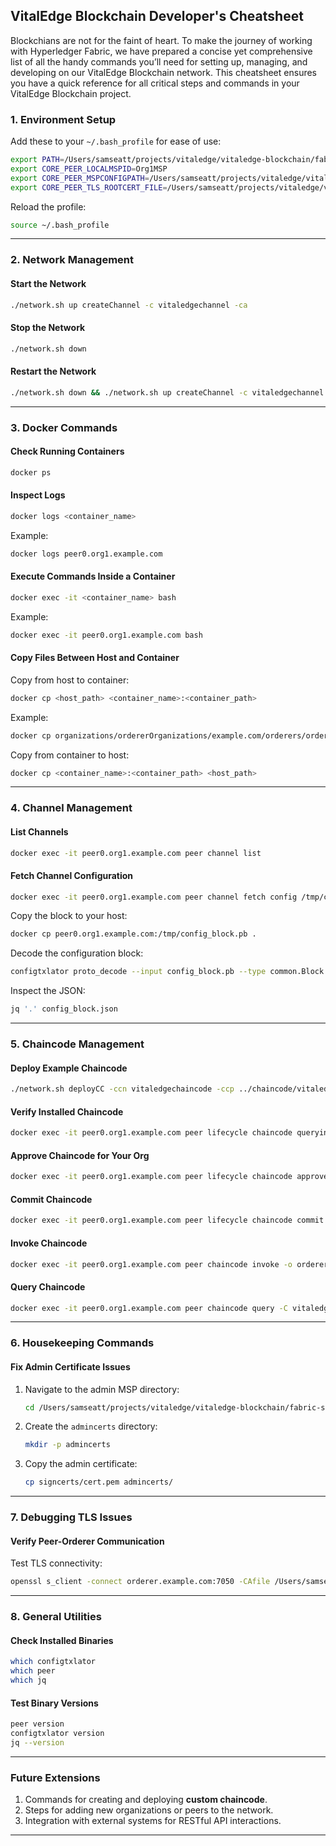 ## **VitalEdge Blockchain Developer's Cheatsheet**

Blockchians are not for the faint of heart. To make the journey of working with Hyperledger Fabric, we have prepared a concise yet comprehensive list of all the handy commands you’ll need for setting up, managing, and developing on our VitalEdge Blockchain network. This cheatsheet ensures you have a quick reference for all critical steps and commands in your VitalEdge Blockchain project.

### **1. Environment Setup**
Add these to your `~/.bash_profile` for ease of use:
```bash
export PATH=/Users/samseatt/projects/vitaledge/vitaledge-blockchain/fabric-samples/bin:$PATH
export CORE_PEER_LOCALMSPID=Org1MSP
export CORE_PEER_MSPCONFIGPATH=/Users/samseatt/projects/vitaledge/vitaledge-blockchain/fabric-samples/test-network/organizations/peerOrganizations/org1.example.com/users/Admin@org1.example.com/msp
export CORE_PEER_TLS_ROOTCERT_FILE=/Users/samseatt/projects/vitaledge/vitaledge-blockchain/fabric-samples/test-network/organizations/peerOrganizations/org1.example.com/peers/peer0.org1.example.com/tls/ca.crt
```
Reload the profile:
```bash
source ~/.bash_profile
```

---

### **2. Network Management**
#### **Start the Network**
```bash
./network.sh up createChannel -c vitaledgechannel -ca
```

#### **Stop the Network**
```bash
./network.sh down
```

#### **Restart the Network**
```bash
./network.sh down && ./network.sh up createChannel -c vitaledgechannel -ca
```

---

### **3. Docker Commands**
#### **Check Running Containers**
```bash
docker ps
```

#### **Inspect Logs**
```bash
docker logs <container_name>
```
Example:
```bash
docker logs peer0.org1.example.com
```

#### **Execute Commands Inside a Container**
```bash
docker exec -it <container_name> bash
```
Example:
```bash
docker exec -it peer0.org1.example.com bash
```

#### **Copy Files Between Host and Container**
Copy from host to container:
```bash
docker cp <host_path> <container_name>:<container_path>
```
Example:
```bash
docker cp organizations/ordererOrganizations/example.com/orderers/orderer.example.com/msp/cacerts/localhost-9054-ca-orderer.pem peer0.org1.example.com:/etc/hyperledger/fabric-ca/ordererOrg/
```

Copy from container to host:
```bash
docker cp <container_name>:<container_path> <host_path>
```

---

### **4. Channel Management**
#### **List Channels**
```bash
docker exec -it peer0.org1.example.com peer channel list
```

#### **Fetch Channel Configuration**
```bash
docker exec -it peer0.org1.example.com peer channel fetch config /tmp/config_block.pb -o orderer.example.com:7050 -c vitaledgechannel --tls --cafile /etc/hyperledger/fabric-ca/ordererOrg/localhost-9054-ca-orderer.pem
```

Copy the block to your host:
```bash
docker cp peer0.org1.example.com:/tmp/config_block.pb .
```

Decode the configuration block:
```bash
configtxlator proto_decode --input config_block.pb --type common.Block --output config_block.json
```

Inspect the JSON:
```bash
jq '.' config_block.json
```

---

### **5. Chaincode Management**
#### **Deploy Example Chaincode**
```bash
./network.sh deployCC -ccn vitaledgechaincode -ccp ../chaincode/vitaledgechaincode -ccl go -c vitaledgechannel
```

#### **Verify Installed Chaincode**
```bash
docker exec -it peer0.org1.example.com peer lifecycle chaincode queryinstalled
```

#### **Approve Chaincode for Your Org**
```bash
docker exec -it peer0.org1.example.com peer lifecycle chaincode approveformyorg -o orderer.example.com:7050 --ordererTLSHostnameOverride orderer.example.com --tls --cafile /etc/hyperledger/fabric-ca/ordererOrg/localhost-9054-ca-orderer.pem --channelID vitaledgechannel --name basic --version 1.0 --sequence 1
```

#### **Commit Chaincode**
```bash
docker exec -it peer0.org1.example.com peer lifecycle chaincode commit -o orderer.example.com:7050 --ordererTLSHostnameOverride orderer.example.com --tls --cafile /etc/hyperledger/fabric-ca/ordererOrg/localhost-9054-ca-orderer.pem --channelID vitaledgechannel --name basic --version 1.0 --sequence 1
```

#### **Invoke Chaincode**
```bash
docker exec -it peer0.org1.example.com peer chaincode invoke -o orderer.example.com:7050 --ordererTLSHostnameOverride orderer.example.com --tls --cafile /etc/hyperledger/fabric-ca/ordererOrg/localhost-9054-ca-orderer.pem -C vitaledgechannel -n basic -c '{"Args":["InitLedger"]}'
```

#### **Query Chaincode**
```bash
docker exec -it peer0.org1.example.com peer chaincode query -C vitaledgechannel -n basic -c '{"Args":["GetAllAssets"]}'
```

---

### **6. Housekeeping Commands**
#### **Fix Admin Certificate Issues**
1. Navigate to the admin MSP directory:
   ```bash
   cd /Users/samseatt/projects/vitaledge/vitaledge-blockchain/fabric-samples/test-network/organizations/peerOrganizations/org1.example.com/users/Admin@org1.example.com/msp
   ```

2. Create the `admincerts` directory:
   ```bash
   mkdir -p admincerts
   ```

3. Copy the admin certificate:
   ```bash
   cp signcerts/cert.pem admincerts/
   ```

---

### **7. Debugging TLS Issues**
#### **Verify Peer-Orderer Communication**
Test TLS connectivity:
```bash
openssl s_client -connect orderer.example.com:7050 -CAfile /Users/samseatt/projects/vitaledge/vitaledge-blockchain/fabric-samples/test-network/organizations/ordererOrganizations/example.com/orderers/orderer.example.com/msp/cacerts/localhost-9054-ca-orderer.pem
```

---

### **8. General Utilities**
#### **Check Installed Binaries**
```bash
which configtxlator
which peer
which jq
```

#### **Test Binary Versions**
```bash
peer version
configtxlator version
jq --version
```

---

### **Future Extensions**
1. Commands for creating and deploying **custom chaincode**.
2. Steps for adding new organizations or peers to the network.
3. Integration with external systems for RESTful API interactions.

---
